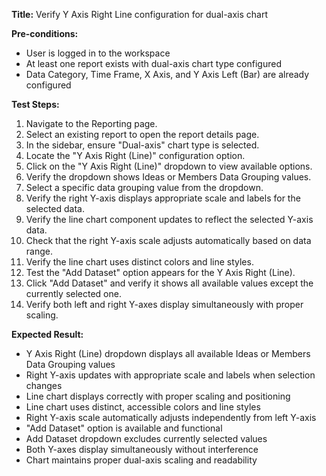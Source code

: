 **Title:** Verify Y Axis Right Line configuration for dual-axis chart

**Pre-conditions:**
* User is logged in to the workspace
* At least one report exists with dual-axis chart type configured
* Data Category, Time Frame, X Axis, and Y Axis Left (Bar) are already configured

**Test Steps:**
1. Navigate to the Reporting page.
2. Select an existing report to open the report details page.
3. In the sidebar, ensure "Dual-axis" chart type is selected.
4. Locate the "Y Axis Right (Line)" configuration option.
5. Click on the "Y Axis Right (Line)" dropdown to view available options.
6. Verify the dropdown shows Ideas or Members Data Grouping values.
7. Select a specific data grouping value from the dropdown.
8. Verify the right Y-axis displays appropriate scale and labels for the selected data.
9. Verify the line chart component updates to reflect the selected Y-axis data.
10. Check that the right Y-axis scale adjusts automatically based on data range.
11. Verify the line chart uses distinct colors and line styles.
12. Test the "Add Dataset" option appears for the Y Axis Right (Line).
13. Click "Add Dataset" and verify it shows all available values except the currently selected one.
14. Verify both left and right Y-axes display simultaneously with proper scaling.

**Expected Result:**
* Y Axis Right (Line) dropdown displays all available Ideas or Members Data Grouping values
* Right Y-axis updates with appropriate scale and labels when selection changes
* Line chart displays correctly with proper scaling and positioning
* Line chart uses distinct, accessible colors and line styles
* Right Y-axis scale automatically adjusts independently from left Y-axis
* "Add Dataset" option is available and functional
* Add Dataset dropdown excludes currently selected values
* Both Y-axes display simultaneously without interference
* Chart maintains proper dual-axis scaling and readability